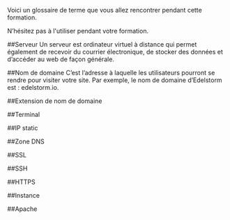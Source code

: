 
Voici un glossaire de terme que vous allez rencontrer pendant cette formation. 

N’hésitez pas à l'utiliser pendant votre formation.

##Serveur 
Un serveur est ordinateur virtuel à distance qui permet également de recevoir du courrier électronique, de stocker des données et d’accéder au web de façon générale.

##Nom de domaine
C’est l’adresse à laquelle les utilisateurs pourront se rendre pour visiter votre site. Par exemple, le nom de domaine d’Edelstorm est : edelstorm.io.

##Extension de nom de domaine

##Terminal

##IP static 

##Zone DNS

##SSL

##SSH

##HTTPS

##Instance

##Apache 